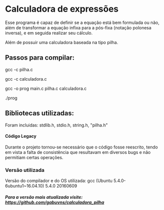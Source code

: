 # Calculadora de expressões
Esse programa é capaz de  definir se a equação está bem formulada ou não, além de transformar a equação infixa para a pós-fixa (notação polonesa inversa), e em seguida realizar seu cálculo.

Além de possuir uma calculadora baseada na tipo pilha.

## Passos para compilar:

gcc -c pilha.c

gcc -c calculadora.c

gcc -o prog main.c pilha.c calculadora.c

./prog

## Bibliotecas utilizadas:

Foram incluidas: stdlib.h, stdio.h, string.h, "pilha.h"

#### Código Legacy

Durante o projeto tornou-se necessário que o código fosse reescrito, tendo em vista a falta de consistência que resultavam em diversos bugs e não permitiam certas operações.
### Versão utilizada
Versão do compilador e do OS utilizada:
gcc (Ubuntu 5.4.0-6ubuntu1~16.04.10) 5.4.0 20160609

##### Para a versão mais atualizada visite: https://github.com/gabuvns/calculadora_pilha

